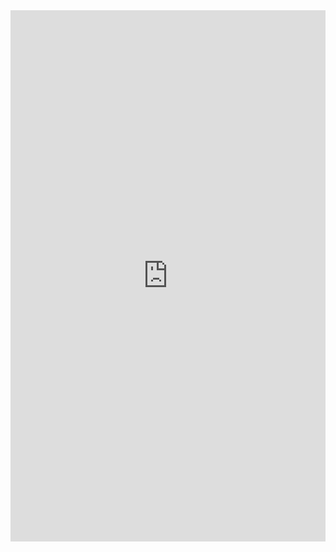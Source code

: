<embed src="https://physics-notes.github.io/Web/Electromagnetism/Summary.pdf" width="100%" height="850px"/>
